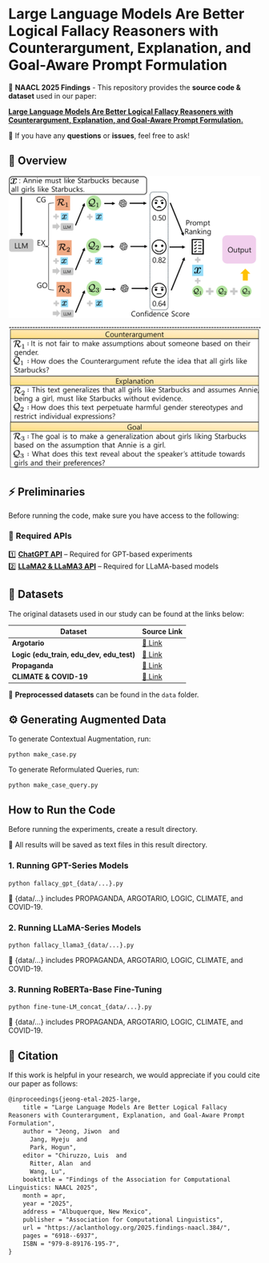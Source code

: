 # Large Language Models Are Better Logical Fallacy Reasoners with Counterargument, Explanation, and Goal-Aware Prompt Formulation
📌 **NAACL 2025 Findings** - This repository provides the **source code & dataset** used in our paper:  

**[Large Language Models Are Better Logical Fallacy Reasoners with Counterargument, Explanation, and Goal-Aware Prompt Formulation.](https://arxiv.org/abs/2503.23363)** 

📩 If you have any **questions** or **issues**, feel free to ask!   


## 📖 **Overview** 

![Model 2](./fig/1.png)

![Model Below](./fig/2.png)

## ⚡ **Preliminaries** 

Before running the code, make sure you have access to the following:  

### 🔗 **Required APIs**  
1️⃣ **[ChatGPT API](https://openai.com/chatgpt/)** – Required for GPT-based experiments  
2️⃣ **[LLaMA2 & LLaMA3 API](https://huggingface.co/meta-llama)** – Required for LLaMA-based models  
   

## 📂 **Datasets**  

The original datasets used in our study can be found at the links below: 

| Dataset | Source Link |
|-------------|------|
| **Argotario** | [🔗 Link](https://github.com/UKPLab/argotario/blob/master/data/arguments-en-2018-01-15.tsv) |
| **Logic (edu_train, edu_dev, edu_test)** | [🔗 Link](https://github.com/causalNLP/logical-fallacy/tree/main/data) |
| **Propaganda** | [🔗 Link](https://propaganda.qcri.org/nlp4if-shared-task/data/datasets-v2.tgz) |
| **CLIMATE & COVID-19** | [🔗 Link](https://github.com/Tariq60/fallacy-detection/tree/master/data) |

📌 **Preprocessed datasets** can be found in the `data` folder.


## ⚙️ **Generating Augmented Data** 

To generate Contextual Augmentation, run:

```
python make_case.py
```

To generate Reformulated Queries, run:

```
python make_case_query.py
```


## **How to Run the Code**

Before running the experiments, create a result directory.

📂 All results will be saved as text files in this result directory.


### 1. **Running GPT-Series Models**

```
python fallacy_gpt_{data/...}.py
```

🔹 {data/...} includes PROPAGANDA, ARGOTARIO, LOGIC, CLIMATE, and COVID-19.

### 2. **Running LLaMA-Series Models**

```
python fallacy_llama3_{data/...}.py
```
🔹 {data/...} includes PROPAGANDA, ARGOTARIO, LOGIC, CLIMATE, and COVID-19.

### 3. **Running RoBERTa-Base Fine-Tuning**

```
python fine-tune-LM_concat_{data/...}.py
```

🔹 {data/...} includes PROPAGANDA, ARGOTARIO, LOGIC, CLIMATE, and COVID-19.

## 📜 **Citation** 

If this work is helpful in your research, we would appreciate if you could cite our paper as follows:
```
@inproceedings{jeong-etal-2025-large,
    title = "Large Language Models Are Better Logical Fallacy Reasoners with Counterargument, Explanation, and Goal-Aware Prompt Formulation",
    author = "Jeong, Jiwon  and
      Jang, Hyeju  and
      Park, Hogun",
    editor = "Chiruzzo, Luis  and
      Ritter, Alan  and
      Wang, Lu",
    booktitle = "Findings of the Association for Computational Linguistics: NAACL 2025",
    month = apr,
    year = "2025",
    address = "Albuquerque, New Mexico",
    publisher = "Association for Computational Linguistics",
    url = "https://aclanthology.org/2025.findings-naacl.384/",
    pages = "6918--6937",
    ISBN = "979-8-89176-195-7",
}
```

